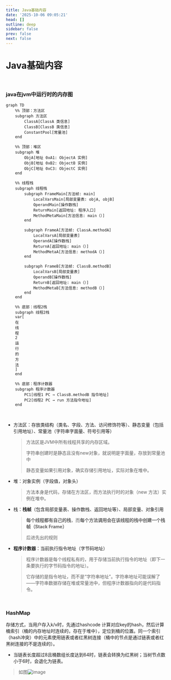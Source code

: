 ```yaml
---
title: Java基础内容
date: '2025-10-06 09:05:21'
head: []
outline: deep
sidebar: false
prev: false
next: false
---
```




# Java基础内容

‍

### java在jvm中运行时的内存图

```mermaid
graph TD
    %% 顶部：方法区
    subgraph 方法区
        ClassA[ClassA 类信息]
        ClassB[ClassB 类信息]
        ConstantPool[常量池]
    end

    %% 顶部：堆区
    subgraph 堆
        ObjA[地址 0xA1: ObjectA 实例]
        ObjB[地址 0xB2: ObjectB 实例]
        ObjC[地址 0xC3: ObjectC 实例]
    end

    %% 线程栈
    subgraph 线程栈
        subgraph FrameMain[方法帧: main]
            LocalVarsMain[局部变量表: objA, objB]
            OperandMain[操作数栈]
            ReturnMain[返回地址: 程序入口]
            MethodMetaMain[方法信息: main（）]
        end

        subgraph FrameA[方法帧: ClassA.methodA]
            LocalVarsA[局部变量表]
            OperandA[操作数栈]
            ReturnA[返回地址: main（）]
            MethodMetaA[方法信息: methodA（）]
        end

        subgraph FrameB[方法帧: ClassB.methodB]
            LocalVarsB[局部变量表]
            OperandB[操作数栈]
            ReturnB[返回地址: main（）]
            MethodMetaB[方法信息: methodB（）]
        end
    end

    %% 底部：线程2栈
    subgraph 线程2栈
	var[
	在
	线
	程
	2
	运
	行
	的
	方
	法	
	]
    end

    %% 底部：程序计数器
    subgraph 程序计数器
        PC1[线程1 PC → ClassB.methodB 指令地址]
        PC2[线程2 PC → run 方法指令地址]
    end
```

‍

- 方法区：存放类结构（类名、字段、方法、访问修饰符等）、静态变量（包括引用地址）、常量池（字符串字面量、符号引用等）

  > 方法区是JVM中所有线程共享的内存区域。
  >
  > 字符串创建时是静态且没有new对象，就说明是字面量，存放到常量池中
  >
  > 静态变量如果引用对象，确实存储引用地址，实际对象在堆中。
  >
- 堆：对象实例（字段值，对象头）

  > 方法本身是代码，存储在方法区，而方法执行时的对象（new 方法）实例在堆中。
  >
- 栈：**栈帧**（包含局部变量表、操作数栈、返回地址等）、局部变量、对象引用

  > **每个线程都有自己的栈**，而**每个方法调用会在该线程的栈中创建一个栈帧（Stack Frame）**
  >
  > 后进先出的规则
  >
- **程序计数器**：当前执行指令地址（字节码地址）

  > 程序计数器是每个线程私有的，用于存储当前执行指令的地址（即下一条要执行的字节码指令的地址）。
  >
  > 它存储的是指令地址，而不是“字符串地址”。字符串地址可能误解了——字符串数据存储在堆或常量池中，但程序计数器指向的是代码指令。
  >

‍

### HashMap

存储方式，当用户存入k/v时，先通过hashcode 计算对应key的hash，然后计算桶索引（桶的内存地址时连续的，存在于堆中），定位到桶的位置。同一个索引（hash冲突）中的元素使用链表或者红黑树连接（桶中的节点是通过链表或者红黑树连接的不是连续的）。

- 当链表长度超过8且桶数组长度达到64时，链表会转换为红黑树；当树节点数小于6时，会退化为链表。

> 如图![image](./images)


‍

